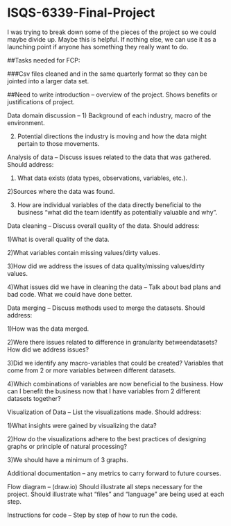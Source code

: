 # ISQS-6339-Final-Project

I was trying to break down some of the pieces of the project so we could maybe divide up. Maybe this is helpful. If nothing else, we can use it as a launching point if anyone has something they really want to do. 


##Tasks needed for FCP:

###Csv files cleaned and in the same quarterly format so they can be jointed into a larger data set.

 

##Need to write introduction – overview of the project. Shows benefits or justifications of project.

 

Data domain discussion – 1) Background of each industry, macro of the environment.

2) Potential directions the industry is moving and how the data might pertain to those movements.

 

Analysis of data – Discuss issues related to the data that was gathered. Should address:

1) What data exists (data types, observations, variables, etc.).

2)Sources where the data was found.

3) How are individual variables of the data directly beneficial to the business “what did the team identify as potentially valuable and why”.

 

Data cleaning – Discuss overall quality of the data. Should address:

1)What is overall quality of the data.

2)What variables contain missing values/dirty values.

3)How did we address the issues of data quality/missing values/dirty values.

4)What issues did we have in cleaning the data – Talk about bad plans and bad code. What we could have done better.

 

Data merging – Discuss methods used to merge the datasets. Should address:

1)How was the data merged.

2)Were there issues related to difference in granularity betweendatasets? How did we address issues?

3)Did we identify any macro-variables that could be created? Variables that come from 2 or more variables between different datasets.

4)Which combinations of variables are now beneficial to the business. How can I benefit the business now that I have variables from 2 different datasets together?

 

Visualization of Data – List the visualizations made. Should address:

1)What insights were gained by visualizing the data?

2)How do the visualizations adhere to the best practices of designing graphs or principle of natural processing?

3)We should have a minimum of 3 graphs.

 

Additional documentation – any metrics to carry forward to future courses.

 

Flow diagram – (draw.io) Should illustrate all steps necessary for the project. Should illustrate what “files” and “language” are being used at each step.

 

Instructions for code – Step by step of how to run the code.
